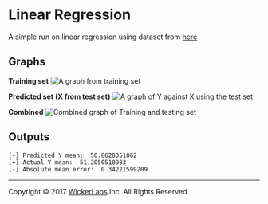 Linear Regression
===================
A simple run on linear regression using dataset from [here](https://www.kaggle.com/andonians/random-linear-regression)

Graphs
-------------
**Training set**
![A graph from training set](https://sandbox.wickerlabs.com/gallery/training.png)

**Predicted set (X from test set)**
![A graph of Y against X using the test set](https://sandbox.wickerlabs.com/gallery/test.png)

**Combined**
![Combined graph of Training and testing set](https://sandbox.wickerlabs.com/gallery/combined.png)

Outputs
-------------
    [+] Predicted Y mean:  50.8628351062
	[+] Actual Y mean:  51.2050510983
	[-] Absolute mean error:  0.34221599209


----------
Copyright © 2017 [WickerLabs](https://wickerlabs.com) Inc. All Rights Reserved.

